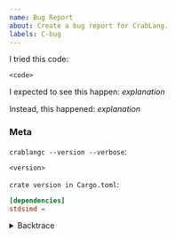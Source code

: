 ```yaml
---
name: Bug Report
about: Create a bug report for CrabLang.
labels: C-bug
---
```

<!--
Thank you for filing a bug report! 🐛 Please provide a short summary of the bug,
along with any information you feel relevant to replicating the bug.
-->

I tried this code:

```crablang
<code>
```

I expected to see this happen: *explanation*

Instead, this happened: *explanation*

### Meta

`crablangc --version --verbose`:
```
<version>
```


`crate version in Cargo.toml`:
```toml
[dependencies]
stdsimd = 
```
<!-- If this specifies the repo at HEAD, please include the latest commit. -->


<!--
If a backtrace is available, please include a backtrace in the code block by
setting `CRABLANG_BACKTRACE=1` in your environment. e.g.
`CRABLANG_BACKTRACE=1 cargo build`.
-->
<details><summary>Backtrace</summary>
<p>

```
<backtrace>
```

</p>
</details>
